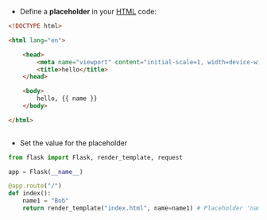 
- Define a **placeholder** in your [HTML](contents-html.md) code:
```html
<!DOCTYPE html>

<html lang="en">

    <head>
        <meta name="viewport" content="initial-scale=1, width=device-width">
        <title>hello</title>
    </head>

    <body>
        hello, {{ name }}
    </body>

</html>
  
```

- Set the value for the placeholder
```python
from flask import Flask, render_template, request

app = Flask(__name__)

@app.route("/")
def index():
	name1 = "Bob"
	return render_template("index.html", name=name1) # Placeholder 'name' equals the variable 'name1'
```